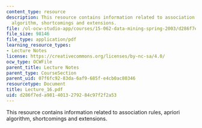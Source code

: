 ```yaml
---
content_type: resource
description: This resource contains information related to association rules, apriori
  algorithm, shortcomings and extensions.
file: /ol-ocw-studio-app/courses/15-062-data-mining-spring-2003/d286f7eda9814013279284c97f2f2a53_Lecture_16.pdf
file_size: 98146
file_type: application/pdf
learning_resource_types:
- Lecture Notes
license: https://creativecommons.org/licenses/by-nc-sa/4.0/
ocw_type: OCWFile
parent_title: Lecture Notes
parent_type: CourseSection
parent_uid: 07f6fc92-83da-6af9-685f-e4cb0ac80346
resourcetype: Document
title: Lecture_16.pdf
uid: d286f7ed-a981-4013-2792-84c97f2f2a53
---
```

This resource contains information related to association rules, apriori algorithm, shortcomings and extensions.